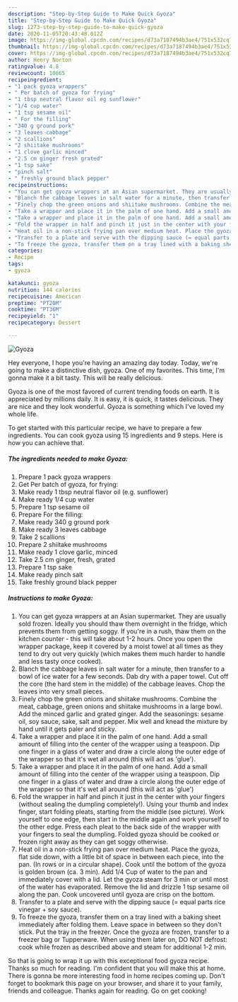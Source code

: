 ```yaml
---
description: "Step-by-Step Guide to Make Quick Gyoza"
title: "Step-by-Step Guide to Make Quick Gyoza"
slug: 1273-step-by-step-guide-to-make-quick-gyoza
date: 2020-11-05T20:43:48.012Z
image: https://img-global.cpcdn.com/recipes/d73a7187494b3ae4/751x532cq70/gyoza-recipe-main-photo.jpg
thumbnail: https://img-global.cpcdn.com/recipes/d73a7187494b3ae4/751x532cq70/gyoza-recipe-main-photo.jpg
cover: https://img-global.cpcdn.com/recipes/d73a7187494b3ae4/751x532cq70/gyoza-recipe-main-photo.jpg
author: Henry Norton
ratingvalue: 4.8
reviewcount: 10665
recipeingredient:
- "1 pack gyoza wrappers"
- " Per batch of gyoza for frying"
- "1 tbsp neutral flavor oil eg sunflower"
- "1/4 cup water"
- "1 tsp sesame oil"
- " For the filling"
- "340 g ground pork"
- "3 leaves cabbage"
- "2 scallions"
- "2 shiitake mushrooms"
- "1 clove garlic minced"
- "2.5 cm ginger fresh grated"
- "1 tsp sake"
- "pinch salt"
- " freshly ground black pepper"
recipeinstructions:
- "You can get gyoza wrappers at an Asian supermarket. They are usually sold frozen. Ideally you should thaw them overnight in the fridge, which prevents them from getting soggy. If you&#39;re in a rush, thaw them on the kitchen counter - this will take about 1-2 hours. Once you open the wrapper package, keep it covered by a moist towel at all times as they tend to dry out very quickly (which makes them much harder to handle and less tasty once cooked)."
- "Blanch the cabbage leaves in salt water for a minute, then transfer to a bowl of ice water for a few seconds. Dab dry with a paper towel. Cut off the core (the hard stem in the middle) of the cabbage leaves. Chop the leaves into very small pieces."
- "Finely chop the green onions and shiitake mushrooms. Combine the meat, cabbage, green onions and shiitake mushrooms in a large bowl. Add the minced garlic and grated ginger. Add the seasonings: sesame oil, soy sauce, sake, salt and pepper. Mix well and knead the mixture by hand until it gets paler and sticky."
- "Take a wrapper and place it in the palm of one hand. Add a small amount of filling into the center of the wrapper using a teaspoon. Dip one finger in a glass of water and draw a circle along the outer edge of the wrapper so that it&#39;s wet all around (this will act as &#39;glue&#39;)."
- "Take a wrapper and place it in the palm of one hand. Add a small amount of filling into the center of the wrapper using a teaspoon. Dip one finger in a glass of water and draw a circle along the outer edge of the wrapper so that it&#39;s wet all around (this will act as &#39;glue&#39;)"
- "Fold the wrapper in half and pinch it just in the center with your fingers (without sealing the dumpling completely!). Using your thumb and index finger, start folding pleats, starting from the middle (see picture). Work yourself to one edge, then start in the middle again and work yourself to the other edge. Press each pleat to the back side of the wrapper with your fingers to seal the dumpling. Folded gyoza should be cooked or frozen right away as they can get soggy otherwise."
- "Heat oil in a non-stick frying pan over medium heat. Place the gyoza, flat side down, with a little bit of space in between each piece, into the pan. (In rows or in a circular shape). Cook until the bottom of the gyoza is golden brown (ca. 3 min). Add 1/4 Cup of water to the pan and immediately cover with a lid. Let the gyoza steam for 3 min or until most of the water has evaporated. Remove the lid and drizzle 1 tsp sesame oil along the pan. Cook uncovered until gyoza are crisp on the bottom."
- "Transfer to a plate and serve with the dipping sauce (= equal parts rice vinegar + soy sauce)."
- "To freeze the gyoza, transfer them on a tray lined with a baking sheet immediately after folding them. Leave space in between so they don&#39;t stick. Put the tray in the freezer. Once the gyoza are frozen, transfer to a freezer bag or Tupperware. When using them later on, DO NOT defrost: cook while frozen as described above and steam for additional 1-2 min."
categories:
- Recipe
tags:
- gyoza

katakunci: gyoza 
nutrition: 144 calories
recipecuisine: American
preptime: "PT20M"
cooktime: "PT36M"
recipeyield: "1"
recipecategory: Dessert

---
```



![Gyoza](https://img-global.cpcdn.com/recipes/d73a7187494b3ae4/751x532cq70/gyoza-recipe-main-photo.jpg)

Hey everyone, I hope you're having an amazing day today. Today, we're going to make a distinctive dish, gyoza. One of my favorites. This time, I'm gonna make it a bit tasty. This will be really delicious.

Gyoza is one of the most favored of current trending foods on earth. It is appreciated by millions daily. It is easy, it is quick, it tastes delicious. They are nice and they look wonderful. Gyoza is something which I've loved my whole life.




To get started with this particular recipe, we have to prepare a few ingredients. You can cook gyoza using 15 ingredients and 9 steps. Here is how you can achieve that.

<!--inarticleads1-->

##### The ingredients needed to make Gyoza:

1. Prepare 1 pack gyoza wrappers
1. Get  Per batch of gyoza, for frying:
1. Make ready 1 tbsp neutral flavor oil (e.g. sunflower)
1. Make ready 1/4 cup water
1. Prepare 1 tsp sesame oil
1. Prepare  For the filling:
1. Make ready 340 g ground pork
1. Make ready 3 leaves cabbage
1. Take 2 scallions
1. Prepare 2 shiitake mushrooms
1. Make ready 1 clove garlic, minced
1. Take 2.5 cm ginger, fresh, grated
1. Prepare 1 tsp sake
1. Make ready pinch salt
1. Take  freshly ground black pepper




<!--inarticleads2-->

##### Instructions to make Gyoza:

1. You can get gyoza wrappers at an Asian supermarket. They are usually sold frozen. Ideally you should thaw them overnight in the fridge, which prevents them from getting soggy. If you&#39;re in a rush, thaw them on the kitchen counter - this will take about 1-2 hours. Once you open the wrapper package, keep it covered by a moist towel at all times as they tend to dry out very quickly (which makes them much harder to handle and less tasty once cooked).
1. Blanch the cabbage leaves in salt water for a minute, then transfer to a bowl of ice water for a few seconds. Dab dry with a paper towel. Cut off the core (the hard stem in the middle) of the cabbage leaves. Chop the leaves into very small pieces.
1. Finely chop the green onions and shiitake mushrooms. Combine the meat, cabbage, green onions and shiitake mushrooms in a large bowl. Add the minced garlic and grated ginger. Add the seasonings: sesame oil, soy sauce, sake, salt and pepper. Mix well and knead the mixture by hand until it gets paler and sticky.
1. Take a wrapper and place it in the palm of one hand. Add a small amount of filling into the center of the wrapper using a teaspoon. Dip one finger in a glass of water and draw a circle along the outer edge of the wrapper so that it&#39;s wet all around (this will act as &#39;glue&#39;).
1. Take a wrapper and place it in the palm of one hand. Add a small amount of filling into the center of the wrapper using a teaspoon. Dip one finger in a glass of water and draw a circle along the outer edge of the wrapper so that it&#39;s wet all around (this will act as &#39;glue&#39;)
1. Fold the wrapper in half and pinch it just in the center with your fingers (without sealing the dumpling completely!). Using your thumb and index finger, start folding pleats, starting from the middle (see picture). Work yourself to one edge, then start in the middle again and work yourself to the other edge. Press each pleat to the back side of the wrapper with your fingers to seal the dumpling. Folded gyoza should be cooked or frozen right away as they can get soggy otherwise.
1. Heat oil in a non-stick frying pan over medium heat. Place the gyoza, flat side down, with a little bit of space in between each piece, into the pan. (In rows or in a circular shape). Cook until the bottom of the gyoza is golden brown (ca. 3 min). Add 1/4 Cup of water to the pan and immediately cover with a lid. Let the gyoza steam for 3 min or until most of the water has evaporated. Remove the lid and drizzle 1 tsp sesame oil along the pan. Cook uncovered until gyoza are crisp on the bottom.
1. Transfer to a plate and serve with the dipping sauce (= equal parts rice vinegar + soy sauce).
1. To freeze the gyoza, transfer them on a tray lined with a baking sheet immediately after folding them. Leave space in between so they don&#39;t stick. Put the tray in the freezer. Once the gyoza are frozen, transfer to a freezer bag or Tupperware. When using them later on, DO NOT defrost: cook while frozen as described above and steam for additional 1-2 min.




So that is going to wrap it up with this exceptional food gyoza recipe. Thanks so much for reading. I'm confident that you will make this at home. There is gonna be more interesting food in home recipes coming up. Don't forget to bookmark this page on your browser, and share it to your family, friends and colleague. Thanks again for reading. Go on get cooking!
